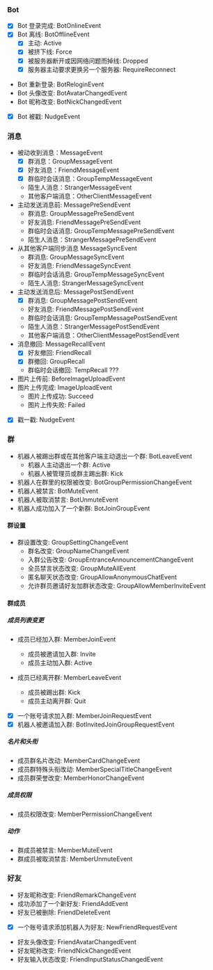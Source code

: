 ### Bot
- [x] Bot 登录完成: BotOnlineEvent
- [x] Bot 离线: BotOfflineEvent
    - [x] 主动: Active
    - [x] 被挤下线: Force
    - [x] 被服务器断开或因网络问题而掉线: Dropped
    - [x] 服务器主动要求更换另一个服务器: RequireReconnect
- Bot 重新登录: BotReloginEvent
- Bot 头像改变: BotAvatarChangedEvent
- Bot 昵称改变: BotNickChangedEvent
- [x] Bot 被戳: NudgeEvent

### 消息
- 被动收到消息：MessageEvent
    - [x] 群消息：GroupMessageEvent
    - [x] 好友消息：FriendMessageEvent
    - [x] 群临时会话消息：GroupTempMessageEvent
    - 陌生人消息：StrangerMessageEvent
    - 其他客户端消息：OtherClientMessageEvent
- 主动发送消息前: MessagePreSendEvent
    - 群消息: GroupMessagePreSendEvent
    - 好友消息: FriendMessagePreSendEvent
    - 群临时会话消息: GroupTempMessagePreSendEvent
    - 陌生人消息：StrangerMessagePreSendEvent
- 从其他客户端同步消息 MessageSyncEvent
    - 群消息: GroupMessageSyncEvent
    - 好友消息: FriendMessageSyncEvent
    - 群临时会话消息: GroupTempMessageSyncEvent
    - 陌生人消息: StrangerMessageSyncEvent
- 主动发送消息后: MessagePostSendEvent
    - [x] 群消息: GroupMessagePostSendEvent
    - 好友消息: FriendMessagePostSendEvent
    - 群临时会话消息: GroupTempMessagePostSendEvent
    - 陌生人消息：StrangerMessagePostSendEvent
    - 其他客户端消息：OtherClientMessagePostSendEvent
- 消息撤回: MessageRecallEvent
    - [x] 好友撤回: FriendRecall
    - [x] 群撤回: GroupRecall
    - 群临时会话撤回: TempRecall ???
- 图片上传前: BeforeImageUploadEvent
- 图片上传完成: ImageUploadEvent
    - 图片上传成功: Succeed
    - 图片上传失败: Failed
- [x] 戳一戳: NudgeEvent

### 群
- 机器人被踢出群或在其他客户端主动退出一个群: BotLeaveEvent
    - 机器人主动退出一个群: Active
    - 机器人被管理员或群主踢出群: Kick
- 机器人在群里的权限被改变: BotGroupPermissionChangeEvent
- 机器人被禁言: BotMuteEvent
- 机器人被取消禁言: BotUnmuteEvent
- 机器人成功加入了一个新群: BotJoinGroupEvent

#### 群设置
- 群设置改变: GroupSettingChangeEvent
    - 群名改变: GroupNameChangeEvent
    - 入群公告改变: GroupEntranceAnnouncementChangeEvent
    - 全员禁言状态改变: GroupMuteAllEvent
    - 匿名聊天状态改变: GroupAllowAnonymousChatEvent
    - 允许群员邀请好友加群状态改变: GroupAllowMemberInviteEvent

#### 群成员
##### 成员列表变更
- 成员已经加入群: MemberJoinEvent
    - 成员被邀请加入群: Invite
    - 成员主动加入群: Active

- 成员已经离开群: MemberLeaveEvent
    - 成员被踢出群: Kick
    - 成员主动离开群: Quit

- [x] 一个账号请求加入群: MemberJoinRequestEvent
- [x] 机器人被邀请加入群: BotInvitedJoinGroupRequestEvent

##### 名片和头衔
- 成员群名片改动: MemberCardChangeEvent
- 成员群特殊头衔改动: MemberSpecialTitleChangeEvent
- 成员群荣誉改变: MemberHonorChangeEvent

##### 成员权限
- 成员权限改变: MemberPermissionChangeEvent

##### 动作
- 群成员被禁言: MemberMuteEvent
- 群成员被取消禁言: MemberUnmuteEvent

### 好友
- 好友昵称改变: FriendRemarkChangeEvent
- 成功添加了一个新好友: FriendAddEvent
- 好友已被删除: FriendDeleteEvent
- [x] 一个账号请求添加机器人为好友: NewFriendRequestEvent
- 好友头像改变: FriendAvatarChangedEvent
- 好友昵称改变: FriendNickChangedEvent
- 好友输入状态改变: FriendInputStatusChangedEvent